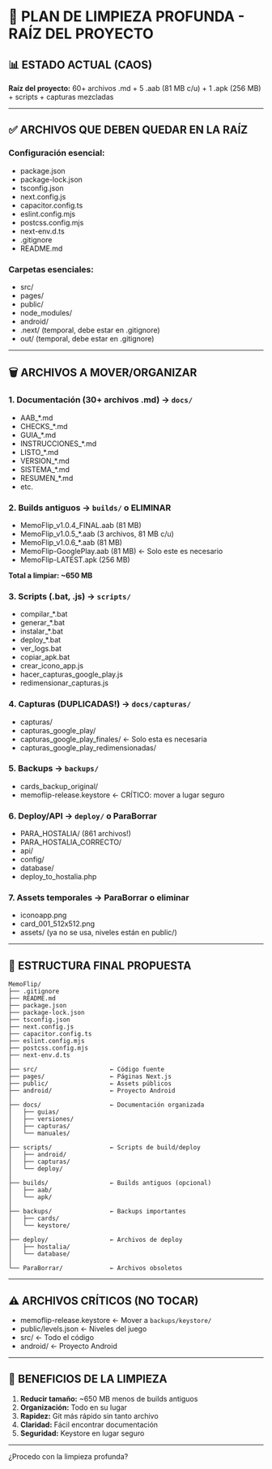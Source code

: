 # 🧹 PLAN DE LIMPIEZA PROFUNDA - RAÍZ DEL PROYECTO

## 📊 ESTADO ACTUAL (CAOS)

**Raíz del proyecto:** 60+ archivos .md + 5 .aab (81 MB c/u) + 1 .apk (256 MB) + scripts + capturas mezcladas

---

## ✅ ARCHIVOS QUE DEBEN QUEDAR EN LA RAÍZ

### Configuración esencial:
- package.json
- package-lock.json
- tsconfig.json
- next.config.js
- capacitor.config.ts
- eslint.config.mjs
- postcss.config.mjs
- next-env.d.ts
- .gitignore
- README.md

### Carpetas esenciales:
- src/
- pages/
- public/
- node_modules/
- android/
- .next/ (temporal, debe estar en .gitignore)
- out/ (temporal, debe estar en .gitignore)

---

## 🗑️ ARCHIVOS A MOVER/ORGANIZAR

### 1. Documentación (30+ archivos .md) → `docs/`
- AAB_*.md
- CHECKS_*.md
- GUIA_*.md
- INSTRUCCIONES_*.md
- LISTO_*.md
- VERSION_*.md
- SISTEMA_*.md
- RESUMEN_*.md
- etc.

### 2. Builds antiguos → `builds/` o ELIMINAR
- MemoFlip_v1.0.4_FINAL.aab (81 MB)
- MemoFlip_v1.0.5_*.aab (3 archivos, 81 MB c/u)
- MemoFlip_v1.0.6_*.aab (81 MB)
- MemoFlip-GooglePlay.aab (81 MB) ← Solo este es necesario
- MemoFlip-LATEST.apk (256 MB)

**Total a limpiar: ~650 MB**

### 3. Scripts (.bat, .js) → `scripts/`
- compilar_*.bat
- generar_*.bat
- instalar_*.bat
- deploy_*.bat
- ver_logs.bat
- copiar_apk.bat
- crear_icono_app.js
- hacer_capturas_google_play.js
- redimensionar_capturas.js

### 4. Capturas (DUPLICADAS!) → `docs/capturas/`
- capturas/
- capturas_google_play/
- capturas_google_play_finales/ ← Solo esta es necesaria
- capturas_google_play_redimensionadas/

### 5. Backups → `backups/`
- cards_backup_original/
- memoflip-release.keystore ← CRÍTICO: mover a lugar seguro

### 6. Deploy/API → `deploy/` o ParaBorrar
- PARA_HOSTALIA/ (861 archivos!)
- PARA_HOSTALIA_CORRECTO/
- api/
- config/
- database/
- deploy_to_hostalia.php

### 7. Assets temporales → ParaBorrar o eliminar
- iconoapp.png
- card_001_512x512.png
- assets/ (ya no se usa, niveles están en public/)

---

## 📁 ESTRUCTURA FINAL PROPUESTA

```
MemoFlip/
├── .gitignore
├── README.md
├── package.json
├── package-lock.json
├── tsconfig.json
├── next.config.js
├── capacitor.config.ts
├── eslint.config.mjs
├── postcss.config.mjs
├── next-env.d.ts
│
├── src/                    ← Código fuente
├── pages/                  ← Páginas Next.js
├── public/                 ← Assets públicos
├── android/                ← Proyecto Android
│
├── docs/                   ← Documentación organizada
│   ├── guias/
│   ├── versiones/
│   ├── capturas/
│   └── manuales/
│
├── scripts/                ← Scripts de build/deploy
│   ├── android/
│   ├── capturas/
│   └── deploy/
│
├── builds/                 ← Builds antiguos (opcional)
│   ├── aab/
│   └── apk/
│
├── backups/                ← Backups importantes
│   ├── cards/
│   └── keystore/
│
├── deploy/                 ← Archivos de deploy
│   ├── hostalia/
│   └── database/
│
└── ParaBorrar/             ← Archivos obsoletos
```

---

## ⚠️ ARCHIVOS CRÍTICOS (NO TOCAR)

- memoflip-release.keystore ← Mover a `backups/keystore/`
- public/levels.json ← Niveles del juego
- src/ ← Todo el código
- android/ ← Proyecto Android

---

## 🎯 BENEFICIOS DE LA LIMPIEZA

1. **Reducir tamaño:** ~650 MB menos de builds antiguos
2. **Organización:** Todo en su lugar
3. **Rapidez:** Git más rápido sin tanto archivo
4. **Claridad:** Fácil encontrar documentación
5. **Seguridad:** Keystore en lugar seguro

---

¿Procedo con la limpieza profunda?

